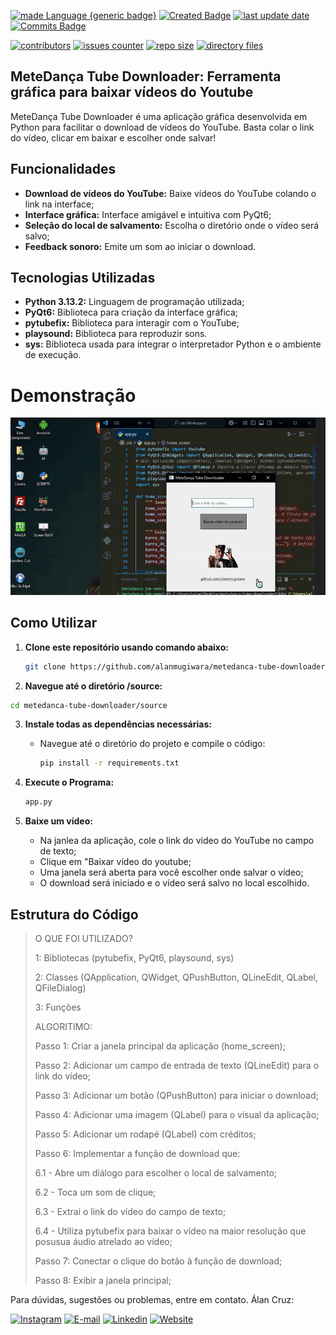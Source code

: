 [![made Language {generic badge}](https://img.shields.io/badge/Made%20with-Python-8A2BE2)](https://github.com/alanmugiwara)
[![Created Badge](https://badges.pufler.dev/created/alanmugiwara/metedanca-tube-downloader?color=blueviolet)](https://github.com/alanmugiwara)
[![last update date](https://badges.pufler.dev/Updated/alanmugiwara/metedanca-tube-downloader/?color=blueviolet)](https://github.com/alanmugiwara)
[![Commits Badge](https://img.shields.io/github/commit-activity/m/alanmugiwara/metedanca-tube-downloader.svg?color=blueviolet)](https://github.com/alanmugiwara)

[![contributors](https://img.shields.io/github/contributors/alanmugiwara/metedanca-tube-downloader?color=8A2BE2)](https://github.com/alanmugiwara)
[![issues counter](https://img.shields.io/github/issues/alanmugiwara/metedanca-tube-downloader?color=8A2BE2)](https://github.com/alanmugiwara)
[![repo size](https://img.shields.io/github/repo-size/alanmugiwara/metedanca-tube-downloader?color=8A2BE2)](https://github.com/alanmugiwara)
[![directory files](https://img.shields.io/github/directory-file-count/alanmugiwara/metedanca-tube-downloader?color=8A2BE2)](https://github.com/alanmugiwara)

## MeteDança Tube Downloader: Ferramenta gráfica para baixar vídeos do Youtube

MeteDança Tube Downloader é uma aplicação gráfica desenvolvida em Python para facilitar o download de vídeos do YouTube. Basta colar o link do vídeo, clicar em baixar e escolher onde salvar!

## Funcionalidades

- **Download de vídeos do YouTube:** Baixe vídeos do YouTube colando o link na interface;
- **Interface gráfica:** Interface amigável e intuitiva com PyQt6;
- **Seleção do local de salvamento:** Escolha o diretório onde o vídeo será salvo;
- **Feedback sonoro:** Emite um som ao iniciar o download.

## Tecnologias Utilizadas

- **Python 3.13.2:** Linguagem de programação utilizada;
- **PyQt6:** Biblioteca para criação da interface gráfica;
- **pytubefix:** Biblioteca para interagir com o YouTube;
- **playsound:** Biblioteca para reproduzir sons.
- **sys:** Biblioteca usada para integrar o interpretador Python e o ambiente de execução.

# Demonstração
![Demonsraoção](https://github.com/alanmugiwara/alanmugiwara.github.io/blob/main/img/demo.gif?raw=true)

## Como Utilizar

1. **Clone este repositório usando comando abaixo:**

   ```bash
   git clone https://github.com/alanmugiwara/metedanca-tube-downloader
   ```

2.  **Navegue até o diretório /source:**
   ```bash
   cd metedanca-tube-downloader/source
   ```

3. **Instale todas as dependências necessárias:**
   - Navegue até o diretório do projeto e compile o código:
     ```bash
     pip install -r requirements.txt
     ```
     
4. **Execute o Programa:**
     ```bash
     app.py
     ```
     
5. **Baixe um vídeo:**
     - Na janlea da aplicação, cole o link do vídeo do YouTube no campo de texto;
     - Clique em "Baixar vídeo do youtube;
     - Uma janela será aberta para você escolher onde salvar o vídeo;
     - O download será iniciado e o vídeo será salvo no local escolhido.

## Estrutura do Código
>
> O QUE FOI UTILIZADO?
>
> 1: Bibliotecas (pytubefix, PyQt6, playsound, sys)
> 
> 2: Classes (QApplication, QWidget, QPushButton, QLineEdit, QLabel, QFileDialog)
>
> 3: Funções
>
> ALGORITIMO:
> 
> Passo 1: Criar a janela principal da aplicação (home_screen);
> 
> Passo 2: Adicionar um campo de entrada de texto (QLineEdit) para o link do vídeo;
> 
> Passo 3: Adicionar um botão (QPushButton) para iniciar o download;
> 
> Passo 4: Adicionar uma imagem (QLabel) para o visual da aplicação;
> 
> Passo 5: Adicionar um rodapé (QLabel) com créditos;
> 
> Passo 6: Implementar a função de download que:
>
> 6.1 - Abre um diálogo para escolher o local de salvamento;
>
> 6.2 - Toca um som de clique;
>
> 6.3 - Extrai o link do vídeo do campo de texto;
>
> 6.4 - Utiliza pytubefix para baixar o vídeo na maior resolução que posusua áudio atrelado ao vídeo;
>
> Passo 7: Conectar o clique do botão à função de download;
>
> Passo 8: Exibir a janela principal;

Para dúvidas, sugestões ou problemas, entre em contato. Álan Cruz:

<div>
<a href="https://instagram.com/alancruz_tec" target="_blank"><img loading="lazy" src="https://img.shields.io/badge/-Instagram-%23E4405F?style=for-the-badge&logo=instagram&logoColor=white" alt="Instagram"></a>
<a href="mailto:contato@alancruz.tec.br"><img loading="lazy" src="https://img.shields.io/badge/Gmail-D14836?style=for-the-badge&logo=gmail&logoColor=white" alt="E-mail"></a>
<a href="https://linkedin.com/in/alansilvadacruz" target="_blank"><img loading="lazy" src="https://img.shields.io/badge/-LinkedIn-%230077B5?style=for-the-badge&logo=linkedin&logoColor=white" alt="Linkedin"></a>
<a href="https://alancruz.tec.br" target="_blank"><img loading="lazy" src="https://img.shields.io/badge/-My%20Website-%230077B5?style=for-the-badge&logo=wordpress&logoColor=white" alt="Website"></a>
</div>
